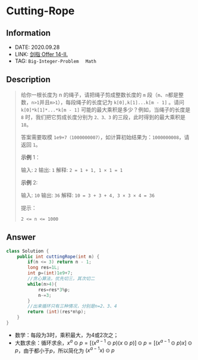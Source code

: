 # Cutting-Rope

## Information

- DATE: 2020.09.28
- LINK: [剑指 Offer 14-II.](https://leetcode-cn.com/problems/er-jin-zhi-zhong-1de-ge-shu-lcof/)
- TAG: `Big-Integer-Problem  `  `Math`

## Description

> 给你一根长度为 n 的绳子，请把绳子剪成整数长度的 `m` 段（`m`、`n`都是整数，`n>1`并且`m>1`），每段绳子的长度记为 `k[0],k[1]...k[m - 1]` 。请问 `k[0]*k[1]*...*k[m - 1]` 可能的最大乘积是多少？例如，当绳子的长度是 `8` 时，我们把它剪成长度分别为 `2、3、3` 的三段，此时得到的最大乘积是 `18`。
>
> 答案需要取模 `1e9+7（1000000007）`，如计算初始结果为：`1000000008`，请返回 `1`。
>
> **示例** 1：
>
> 输入: `2`
> 输出: `1`
> 解释: `2 = 1 + 1, 1 × 1 = 1`
>
> **示例** 2:
>
> 输入: `10`
> 输出: `36`
> 解释: `10 = 3 + 3 + 4, 3 × 3 × 4 = 36`
>
>
> 提示：
>
> `2 <= n <= 1000`

## Answer

```java
class Solution {
    public int cuttingRope(int n) {
        if(n <= 3) return n - 1;
        long res=1L;
        int p=(int)1e9+7;
        //贪心算法，优先切三，其次切二
        while(n>4){
            res=res*3%p;
            n-=3;
        }
        //出来循环只有三种情况，分别是n=2、3、4
        return (int)(res*n%p);
    }
}
```

- 数学：每段为3时，乘积最大，为4或2次之；
- 大数求余：循环求余，$x^a⊙p=[(x^{a−1}⊙p)(x⊙p)]⊙p=[(x^{a−1}⊙p)x]⊙p$，由于都小于$p$，所以简化为 $(x^{a-1}x)⊙p$